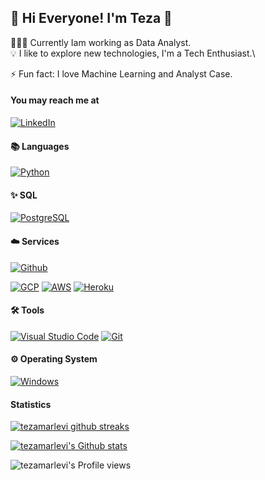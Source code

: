 ##  👋 Hi Everyone! I'm Teza 👋

👨🏻‍💻 Currently Iam working as Data Analyst.\
💡 I like to explore new technologies, I'm a Tech Enthusiast.\
<!-- 🌱 Learning everything about Front-End and Back-End technologies.\ -->
<!-- 🔭 Interest: Learning Golang, because I really love Back-End.\ -->
⚡ Fun fact: I love Machine Learning and Analyst Case.

#### You may reach me at
[![LinkedIn](https://img.shields.io/badge/-LinkedIn-0077B5?style=for-the-badge&logo=linkedin)](https://https://www.linkedin.com/in/teza-marlevi-fajar/)
<!-- [![Spotify](https://img.shields.io/badge/-Spotify-1CD05D?style=for-the-badge&logo=spotify&logoColor=white)](https://open.spotify.com/user/mc4unooh8oxhz45ec5d1vvvq3) -->
<!-- [![Twitter](https://img.shields.io/badge/-Twitter-00ACEE?style=for-the-badge&logo=twitter&logoColor=white)](https://twitter.com/akbarhabiby) -->
<!-- [![Youtube](https://img.shields.io/badge/-Youtube-FF0000?style=for-the-badge&logo=youtube&logoColor=white)](https://youtube.com/akbarhabiby) -->

#### 📚 Languages
[![Python](https://img.shields.io/badge/-Pyhton-05122A?style=flat&logo=python)](https://www.python.org/)
<!-- [![JavaScript](https://img.shields.io/badge/-JavaScript-05122A?style=flat&logo=javascript)](https://www.javascript.com) -->
<!-- [![Go](https://img.shields.io/badge/-Go-05122A?style=flat&logo=go)](https://golang.org) -->

#### ✨ SQL
<!-- [![Express.js](https://img.shields.io/badge/-Express.js-05122A?style=flat&logo=express)](https://expressjs.com) -->
<!-- [![NestJS](https://img.shields.io/badge/-Nest.js-05122A?style=flat&logo=nestjs)](https://nestjs.com) -->
[![PostgreSQL](https://img.shields.io/badge/-PostgreSQL-05122A?style=flat&logo=postgresql)](https://www.postgresql.org)
<!-- [![MongoDB](https://img.shields.io/badge/-MongoDB-05122A?style=flat&logo=mongodb)](https://www.mongodb.com) -->
<!-- [![Redis](https://img.shields.io/badge/-Redis-05122A?style=flat&logo=redis)](https://redis.io) -->
<!-- [![socket.io](https://img.shields.io/badge/-socket.io-05122A?style=flat&logo=socket.io)](https://socket.io) -->
<!-- [![Apollo GraphQL](https://img.shields.io/badge/-Apollo%20GraphQL-05122A?style=flat&logo=apollo-graphql&logoColor=DD34A6)](https://www.apollographql.com) -->
<!-- [![Mocha](https://img.shields.io/badge/-Mocha-05122A?style=flat&logo=mocha)](https://mochajs.org) -->
<!-- [![Jest](https://img.shields.io/badge/-Jest-05122A?style=flat&logo=jest&logoColor=C21324)](https://jestjs.io) -->
<!-- [![Sequelize](https://img.shields.io/badge/-Sequelize-05122A?style=flat)](https://sequelize.org) -->
<!-- [![mongoose](https://img.shields.io/badge/-mongoose-05122A?style=flat)](https://mongoosejs.com) -->

<!-- #### 🌐 Front-End
[![React.js](https://img.shields.io/badge/-React.js-05122A?style=flat&logo=react)](https://reactjs.org)
[![React Native](https://img.shields.io/badge/-React%20Native-05122A?style=flat&logo=react)](http://reactnative.dev)
[![React Redux](https://img.shields.io/badge/-Redux-05122A?style=flat&logo=redux&logoColor=764ABC)](https://react-redux.js.org)
[![Vue.js](https://img.shields.io/badge/-Vue.js-05122A?style=flat&logo=vue.js)](https://vuejs.org)
[![React Router](https://img.shields.io/badge/-React%20Router-05122A?style=flat&logo=react-router)](https://reactrouter.com)
[![Bootstrap](https://img.shields.io/badge/-Bootstrap-05122A?style=flat&logo=bootstrap)](https://getbootstrap.com)
[![HTML](https://img.shields.io/badge/-HTML-05122A?style=flat&logo=html5)](https://en.wikipedia.org/wiki/HTML5)
[![CSS](https://img.shields.io/badge/-CSS-05122A?style=flat&logo=css3&logoColor=1572B6)](https://en.wikipedia.org/wiki/CSS) -->

#### ☁️ Services
[![Github](https://img.shields.io/badge/-Github-05122A?style=flat&logo=github)](https://github.com)
<!-- [![Firebase](https://img.shields.io/badge/-Firebase-05122A?style=flat&logo=firebase)](https://firebase.google.com)
[![Cloudflare](https://img.shields.io/badge/-Cloudflare-05122A?style=flat&logo=cloudflare)](https://www.cloudflare.com) -->
[![GCP](https://img.shields.io/badge/-Google%20Cloud%20Platform-05122A?style=flat&logo=google-cloud)](https://cloud.google.com)
[![AWS](https://img.shields.io/badge/-Amazon%20Web%20Services-05122A?style=flat&logo=amazon-aws&logoColor=FF9900)](https://aws.amazon.com)
[![Heroku](https://img.shields.io/badge/-Heroku-05122A?style=flat&logo=heroku)](https://heroku.com)

#### 🛠️ Tools
[![Visual Studio Code](https://img.shields.io/badge/-Visual%20Studio%20Code-05122A?style=flat&logo=visual-studio-code&logoColor=21AAF2)](https://code.visualstudio.com)
[![Git](https://img.shields.io/badge/-Git-05122A?style=flat&logo=git)](https://git-scm.com)
<!-- [![Postman](https://img.shields.io/badge/-Postman-05122A?style=flat&logo=postman)](https://www.postman.com) -->
<!-- [![iTerm2](https://img.shields.io/badge/-iTerm2-05122A?style=flat)](https://iterm2.com) -->

#### ⚙️ Operating System
<!-- [![macOS](https://img.shields.io/badge/-macOS-05122A?style=flat&logo=apple)](https://www.apple.com/id/macos)
[![Ubuntu](https://img.shields.io/badge/-Ubuntu-05122A?style=flat&logo=ubuntu)](https://ubuntu.com) -->
[![Windows](https://img.shields.io/badge/-Windows-05122A?style=flat&logo=windows&logoColor=007ACC)](https://www.microsoft.com/en-us/windows)

<!-- 
#### 🎵 Now Playing
[![spotify-github-profile](https://spotify-github-profile.vercel.app/api/view?uid=mc4unooh8oxhz45ec5d1vvvq3&cover_image=false&theme=default)](https://github.com/kittinan/spotify-github-profile) -->

#### Statistics
[![tezamarlevi github streaks](https://github-readme-streak-stats.herokuapp.com/?user=tezamarlevi&theme=react)](https://github.com/DenverCoder1/github-readme-streak-stats)

[![tezamarlevi's Github stats](https://github-readme-stats.vercel.app/api?username=tezamarlevi&show_icons=true&theme=react)](https://github.com/anuraghazra/github-readme-stats)

<!-- [![tezamarlevi's Wakatime stats](https://github-readme-stats.vercel.app/api/wakatime?username=tezamarlevi&layout=compact&theme=react)](https://github.com/anuraghazra/github-readme-stats) -->

![tezamarlevi's Profile views](https://komarev.com/ghpvc/?username=tezamarlevi&color=blue&style=flat&label=Profile+views)
